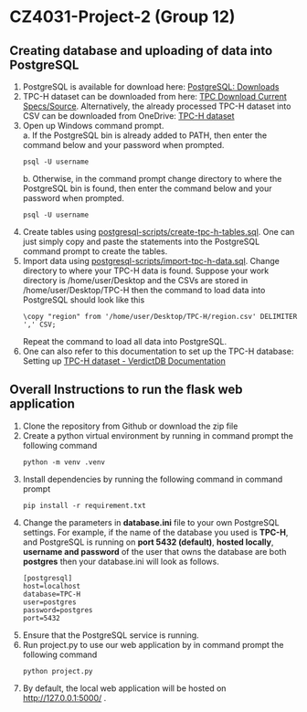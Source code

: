 # CZ4031-Project-2 (Group 12)
## Creating database and uploading of data into PostgreSQL
1. PostgreSQL is available for download here: [PostgreSQL: Downloads](https://www.postgresql.org/download/) 
2. TPC-H dataset can be downloaded from here: [TPC Download Current Specs/Source](https://www.tpc.org/tpc_documents_current_versions/current_specifications5.asp). Alternatively, the already processed TPC-H dataset into CSV can be downloaded from OneDrive: [TPC-H dataset](https://entuedu-my.sharepoint.com/personal/royl0003_e_ntu_edu_sg/_layouts/15/onedrive.aspx?id=%2Fpersonal%2Froyl0003%5Fe%5Fntu%5Fedu%5Fsg%2FDocuments%2FTPC%2DH%20dataset&ga=1)
3. Open up Windows command prompt.  
    a. If the PostgreSQL bin is already added to PATH, then enter the command below and your password when prompted.   
    ```console
    psql -U username
    ```    
    b. Otherwise, in the command prompt change directory to where the PostgreSQL bin is found, then enter the command below and your password when prompted.   
    ```console
    psql -U username
    ``` 
4. Create tables using [postgresql-scripts/create-tpc-h-tables.sql](https://github.com/fabecode/CZ4031-Project-2/blob/main/postgresql_scripts/create-tpc-h-tables.sql). One can just simply copy and paste the statements into the PostgreSQL command prompt to create the tables. 
5. Import data using [postgresql-scripts/import-tpc-h-data.sql](https://github.com/fabecode/CZ4031-Project-2/blob/main/postgresql_scripts/import-tpc-h-data.sql). Change directory to where your TPC-H data is found. Suppose your work directory is /home/user/Desktop and the CSVs are stored in /home/user/Desktop/TPC-H then the command to load data into PostgreSQL should look like this
    ```console
    \copy "region" from '/home/user/Desktop/TPC-H/region.csv' DELIMITER ',' CSV;
    ``` 
    Repeat the command to load all data into PostgreSQL. 
6. One can also refer to this documentation to set up the TPC-H database: Setting up [TPC-H dataset - VerdictDB Documentation](https://docs.verdictdb.org/tutorial/tpch/#postgresql)

## Overall Instructions to run the flask web application
1. Clone the repository from Github or download the zip file
2. Create a python virtual environment by running in command prompt the following command
    ```console
    python -m venv .venv
    ``` 
3. Install dependencies by running the following command in command prompt
    ```console
    pip install -r requirement.txt
    ```
4. Change the parameters in **database.ini** file to your own PostgreSQL settings. For example, if the name of the database you used is **TPC-H**, and PostgreSQL is running on **port 5432 (default)**, **hosted locally**, **username and password** of the user that owns the database are both **postgres** then your database.ini will look as follows.
    ```
    [postgresql]    
    host=localhost    
    database=TPC-H   
    user=postgres   
    password=postgres   
    port=5432   
    ```
5. Ensure that the PostgreSQL service is running. 
6. Run project.py to use our web application by in command prompt the following command
    ```console
    python project.py
    ```
5. By default, the local web application will be hosted on http://127.0.0.1:5000/ .
